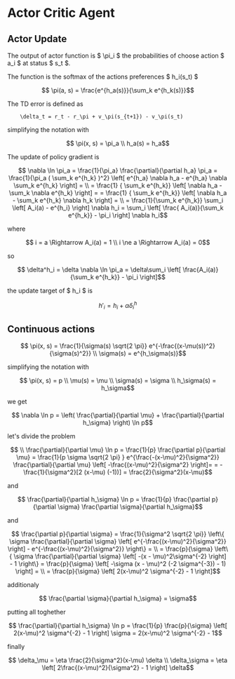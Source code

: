 # Actor Critic Agent

## Actor Update

The output of actor function is $ \pi_i $ the probabilities of choose action $ a_i $ at status $ s_t $.

The function is the softmax of the actions preferences $ h_i(s_t) $

```math
    \pi(a, s) = \frac{e^{h_a(s)}}{\sum_k e^{h_k(s)}}
```

The TD error is defined as

```Math
    \delta_t = r_t - r_\pi + v_\pi(s_{t+1}) - v_\pi(s_t)
```

simplifying the notation with

```math
    \pi(x, s) = \pi_a
    \\
    h_a(s) = h_a
```

The update of policy gradient is

```math
    \nabla \ln \pi_a = \frac{1}{\pi_a} \frac{\partial}{\partial h_a} \pi_a =
     \frac{1}{\pi_a ( \sum_k e^{h_k} )^2}
    \left[
        e^{h_a} \nabla h_a - e^{h_a} \nabla \sum_k e^{h_k}
    \right] =
    \\
    =  \frac{1} { \sum_k e^{h_k}}
    \left[
        \nabla h_a - \sum_k \nabla e^{h_k}
    \right] = 
    =  \frac{1} { \sum_k e^{h_k}}
    \left[
        \nabla h_a - \sum_k e^{h_k} \nabla h_k
    \right] =
    \\
    = \frac{1}{\sum_k e^{h_k}} \sum_i
    \left[
        A_i(a) - e^{h_i} 
    \right] \nabla h_i
    = \sum_i
    \left[ \frac{ A_i(a)}{\sum_k e^{h_k}} - \pi_i
    \right] \nabla h_i
```

where

```math
    i = a \Rightarrow A_i(a) = 1
    \\
    i \ne a \Rightarrow A_i(a) = 0
```

so

```math
    \delta^h_i = \delta \nabla \ln \pi_a = 
    \delta\sum_i \left[
        \frac{A_i(a)}{\sum_k e^{h_k}} - \pi_i
    \right]
```

the update target of $ h_i $ is

```math
    h'_i = h_i + \alpha \delta^h_i
```

## Continuous actions

```math
    \pi(x, s) = \frac{1}{\sigma(s) \sqrt{2 \pi}} e^{-\frac{(x-\mu(s))^2}{\sigma(s)^2}}
    \\
    \sigma(s) = e^{h_\sigma(s)}
```

simplifying the notation with

```math
    \pi(x, s) = p
    \\
    \mu(s) = \mu
    \\
    \sigma(s) = \sigma
    \\
    h_\sigma(s) = h_\sigma
```

we get

```math
  \nabla \ln p = \left(
        \frac{\partial}{\partial \mu} + \frac{\partial}{\partial h_\sigma}
        \right)
    \ln p
```

let's divide the problem

```math
    \\
    \frac{\partial}{\partial \mu} \ln p = \frac{1}{p} \frac{\partial p}{\partial \mu} =
    \frac{1}{p \sigma \sqrt{2 \pi} } e^{\frac{-(x-\mu)^2}{\sigma^2}} \frac{\partial}{\partial \mu} \left[ -\frac{(x-\mu)^2}{\sigma^2} \right]=
    = - \frac{1}{\sigma^2}[2 (x-\mu) (-1))] = \frac{2}{\sigma^2}(x-\mu)
```

and

```math
    \frac{\partial}{\partial h_\sigma} \ln p = \frac{1}{p} \frac{\partial p}{\partial \sigma} \frac{\partial \sigma}{\partial h_\sigma}
```

and

```math
    \frac{\partial p}{\partial \sigma} = \frac{1}{\sigma^2 \sqrt{2 \pi}}
    \left\{
        \sigma \frac{\partial}{\partial \sigma}
        \left[
            e^{-\frac{(x-\mu)^2}{\sigma^2}}
         \right]
         - e^{-\frac{(x-\mu)^2}{\sigma^2}}
    \right\} =
    \\
    = \frac{p}{\sigma}
    \left\{
        \sigma \frac{\partial}{\partial \sigma}
        \left[
            -(x - \mu)^2\sigma^{-2}
        \right] - 1
    \right\} = \frac{p}{\sigma}
    \left[
        -\sigma (x - \mu)^2 (-2 \sigma^{-3}) - 1)
    \right] = 
    \\
    = \frac{p}{\sigma}
    \left[
        2(x-\mu)^2 \sigma^{-2} - 1
    \right]
```

additionaly

```math
    \frac{\partial \sigma}{\partial h_\sigma} = \sigma
```

putting all toghether

```math
    \frac{\partial}{\partial h_\sigma} \ln p = \frac{1}{p}
    \frac{p}{\sigma}
    \left[
        2(x-\mu)^2 \sigma^{-2} - 1
    \right] \sigma = 2(x-\mu)^2 \sigma^{-2} - 1
```

finally

```math
    \delta_\mu = \eta \frac{2}{\sigma^2}(x-\mu) \delta
    \\
    \delta_\sigma = \eta
    \left[
        2\frac{(x-\mu)^2}{\sigma^2} - 1
    \right] \delta
```